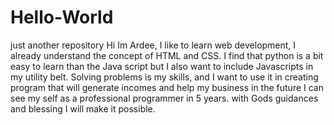 # Hello-World
just another repository
Hi Im Ardee, I like to learn web development, I already understand the concept of HTML and CSS.
I find that python is a bit easy to learn than the Java script but I also want to include Javascripts in my utility belt.
Solving problems is my skills, and I want to use it in creating program that will generate incomes and help my business in the future
I can see my self as a professional programmer in 5 years. with Gods guidances and blessing I will make it possible.
